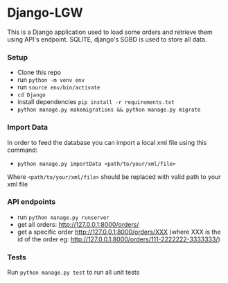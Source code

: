 # Django-LGW

This is a Django application used to load some orders and retrieve them using API's endpoint. SQLITE, django's SGBD is used to store all data.

### Setup

- Clone this repo
- run `python -m venv env`
- run `source env/bin/activate`
- `cd Django`
- install dependencies `pip install -r requirements.txt`
- `python manage.py makemigrations && python manage.py migrate`

### Import Data

In order to feed the database you can import a local xml file using this command:

- `python manage.py importData <path/to/your/xml/file>`

Where `<path/to/your/xml/file>` should be replaced with valid path to your xml file

### API endpoints

- run `python manage.py runserver`
- get all orders: http://127.0.0.1:8000/orders/
- get a specific order http://127.0.0.1:8000/orders/XXX (where XXX is the id of the order eg: http://127.0.0.1:8000/orders/111-2222222-3333333/)


### Tests

Run `python manage.py test` to run all unit tests